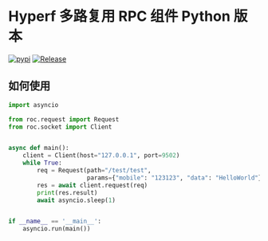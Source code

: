 # Hyperf 多路复用 RPC 组件 Python 版本

[![pypi](https://img.shields.io/badge/PyPi-Passed-green?logo=python)](https://pypi.org/project/roc-py/)
[![Release](https://github.com/hyperf/roc-py/actions/workflows/release.yml/badge.svg)](https://github.com/hyperf/roc-py/actions/workflows/release.yml)

## 如何使用

```python
import asyncio

from roc.request import Request
from roc.socket import Client


async def main():
    client = Client(host="127.0.0.1", port=9502)
    while True:
        req = Request(path="/test/test",
                      params={"mobile": "123123", "data": "HelloWorld"})
        res = await client.request(req)
        print(res.result)
        await asyncio.sleep(1)


if __name__ == '__main__':
    asyncio.run(main())

```